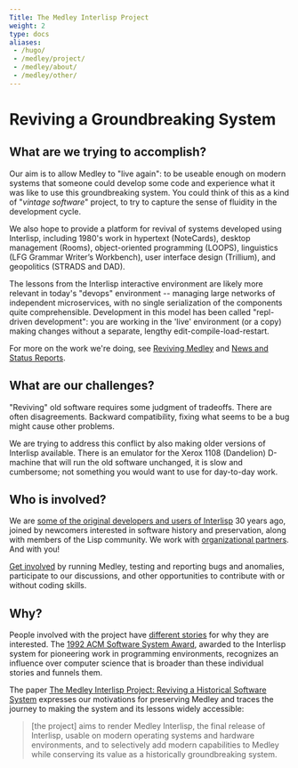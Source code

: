 ```yaml
---
Title: The Medley Interlisp Project
weight: 2
type: docs
aliases:
 - /hugo/
 - /medley/project/
 - /medley/about/
 - /medley/other/
---
```

#  Reviving a Groundbreaking System

## What are we trying to accomplish?

Our aim is to allow Medley to "live again": to be useable enough on modern systems that someone could develop some code and experience what it was like to use this groundbreaking system. You could think of this as a kind of "*vintage software*" project, to try to capture the sense of fluidity in the development cycle. 

We also hope to provide a platform for revival of systems developed using Interlisp, including 1980's work in hypertext (NoteCards), desktop management (Rooms), object-oriented programming (LOOPS), linguistics (LFG Grammar Writer’s Workbench), user interface design (Trillium), and geopolitics (STRADS and DAD).

The lessons from the Interlisp interactive environment are likely more relevant in today's "devops" environment -- managing large networks of independent microservices, with no single serialization of the components quite comprehensible. Development in this model has been called "repl-driven development": you are working in the 'live' environment (or a copy) making changes without a separate, lengthy edit-compile-load-restart.

For more on the work we're doing, see [Reviving Medley](reviving) and [News and Status Reports](status).

## What are our challenges?

"Reviving" old software requires some judgment of tradeoffs. There are often disagreements. Backward compatibility, fixing what seems to be a bug might cause other problems.

We are trying to address this conflict by also making older versions of Interlisp available. There is an emulator for the Xerox 1108 (Dandelion) D-machine that will run the old software unchanged, it is slow and cumbersome; not something you would want to use for day-to-day work. 

## Who is involved?

We are [some of the original developers and users of Interlisp](/project/credits) 30 years ago, joined by newcomers interested in software history and preservation, along with members of the Lisp community. We work with [organizational partners](partners). And with you!

[Get involved](getinvolved) by running Medley, testing and reporting bugs and anomalies, participate to our discussions, and other opportunities to contribute with or without coding skills.

## Why?

People involved with the project have [different stories](stories) for why they are interested. The [1992 ACM Software System Award](https://awards.acm.org/award-recipients/masinter_3814811), awarded to the Interlisp system for pioneering work in programming environments, recognizes an influence over computer science that is broader than these individual stories and funnels them.

The paper [The Medley Interlisp Project: Reviving a Historical Software System](https://interlisp.org/documentation/young-ccece2025.pdf) expresses our motivations for preserving Medley and traces the journey to making the system and its lessons widely accessible:

> [the project] aims to render Medley Interlisp, the final release of Interlisp, usable on modern operating systems and hardware environments, and to selectively add modern capabilities to Medley while conserving its value as a historically groundbreaking system.
